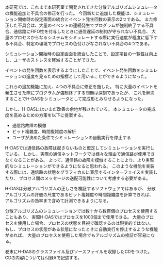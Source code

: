 本研究では、これまで本研究室で開発されてきた分散アルゴリズムシミュレータの機能追加と不具合の修正を行った。
今回新たに追加した機能は、シミュレーション開始時の設定画面の統合とイベント発生回数の表示の2つである。
また修正した不具合は、大量のイベントの連続発生でプログラムが強制終了する不具合、通信路にFIFO性を付与したときに通信遅延の制約が守られない不具合、
大量のプロセスからなるシステムをシミュレートする際に実行速度が極度に低下する不具合、特定の環境でプロセスの色付けがなされない不具合の4つである。

シミュレーション開始時の設定画面を統合したことで、設定項目の一覧性は向上し、ユーザのストレスを軽減することができた。

イベントの発生回数を表示するようにしたことで、イベント発生回数をシミュレーションの進度を見るための指標として用いることができるようになった。

これらの追加機能に加え、4つの不具合に修正を施した。
特に大量のイベントを発生させた際にプログラムが強制終了する問題は深刻であったが、
これを解決することでH-DASをシミュレータとして完成形とみなせるようになった。

しかし、H-DASにはいまだ改善の余地が残されている。
本シミュレータの完成度を高めるための方策を以下に提案する。

- 通信路故障の模倣
- ビット複雑度、時間複雑度の解析
- ユーザが決めた条件でシミュレーションの自動実行を停止する

H-DASでは通信路の故障は起きないものと仮定してシミュレーションを実行している。
しかし、実際の通信ネットワークでは様々な理由で通信路が使用できなくなることがある。
よって、通信路の故障を模倣することにより、より実際的なシミュレーションができるようになると思われる。
このような機能を実装する際には、通信路の状態をグラフィカルに表示するインターフェイスを実装したり、
プロセス間のメッセージの送配可能性について考慮する必要がある。

H-DASは分散アルゴリズムの正しさを検証するソフトウェアではあるが、
分散アルゴリズムの評価の尺度であるビット複雑度や時間複雑度を計算できれば、
アルゴリズムの効率まで含めて計測できるようになる。

分散アルゴリズムのシミュレーションでは数十から数百個のプロセスを使用することもあり、
実際H-DASではプロセスを1000個まで使用できる。
大量のプロセスを使用した場合、プロセスの状態を目視で確認するのは現実的ではない。
もし、プロセスの状態がある状態になったときに自動実行を停止するような機能があれば、
大量のプロセスを使用した場合でもアルゴリズムの検証が容易になる。

巻末にH-DASのクラスファイル及びソースファイルを収録したCDをつけた。
CDの内容については付録Aで記述する。
